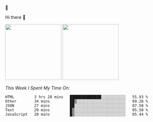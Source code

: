 
🚀 


Hi there 👋

<!--
**BambuTeam/BambuTeam** is a ✨ _special_ ✨ repository because its `README.md` (this file) appears on your GitHub profile.

Here are some ideas to get you started:

- 🔭 I’m currently working on ...
- 🌱 I’m currently learning ...
- 👯 I’m looking to collaborate on ...
- 🤔 I’m looking for help with ...
- 💬 Ask me about ...
- 📫 How to reach me: ...
- 😄 Pronouns: ...
- ⚡ Fun fact: ...
-->

<img height="180em" src="https://github-readme-stats.vercel.app/api?username=BambuTeam&show_icons=true&hide_border=true&&count_private=true&include_all_commits=true&theme=dark" />


<img height="180em" src="https://github-readme-stats.vercel.app/api/top-langs/?username=BambuTeam&layout=compact&theme=dark" />





*This Week I Spent My Time On:*
<!--START_SECTION:waka-->
```text
HTML         3 hrs 28 mins   ██████████████░░░░░░░░░░░   55.93 % 
Other        34 mins         ██▒░░░░░░░░░░░░░░░░░░░░░░   09.28 % 
JSON         27 mins         ██░░░░░░░░░░░░░░░░░░░░░░░   07.50 % 
Text         20 mins         █▒░░░░░░░░░░░░░░░░░░░░░░░   05.50 % 
JavaScript   20 mins         █▒░░░░░░░░░░░░░░░░░░░░░░░   05.44 % 
```
<!--END_SECTION:waka-->
